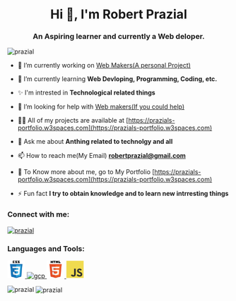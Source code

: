<h1 align="center">Hi 👋, I'm Robert Prazial</h1>
<h3 align="center">An Aspiring learner and currently a Web deloper.</h3>

<p align="left"> <img src="https://komarev.com/ghpvc/?username=prazial&label=Profile%20views&color=0e75b6&style=flat" alt="prazial" /> </p>

- 🔭 I’m currently working on [Web Makers(A personal Project)](https://web-makers.w3spaces.com)

- 🌱 I’m currently learning **Web Devloping, Programming, Coding, etc.**

- ✨ I'm intrested in **Technological related things**

- 🤝 I’m looking for help with [Web makers(If you could help)](https://web-makers.w3spaces.com)

- 👨‍💻 All of my projects are available at [https://prazials-portfolio.w3spaces.com](https://prazials-portfolio.w3spaces.com)

- 💬 Ask me about **Anthing related to technolgy and all**

- 📫 How to reach me(My Email) **robertprazial@gmail.com**

- 🔎 To Know more about me, go to My Portfolio [https://prazials-portfolio.w3spaces.com](https://prazials-portfolio.w3spaces.com)

- ⚡ Fun fact **I try to obtain knowledge and to learn new intrresting things**

<h3 align="left">Connect with me:</h3>
<p align="left">
<a href="https://dev.to/prazial" target="blank"><img align="center" src="https://raw.githubusercontent.com/rahuldkjain/github-profile-readme-generator/master/src/images/icons/Social/devto.svg" alt="prazial" height="30" width="40" /></a>
</p>

<h3 align="left">Languages and Tools:</h3>
<p align="left"> <a href="https://www.w3schools.com/css/" target="_blank" rel="noreferrer"> <img src="https://raw.githubusercontent.com/devicons/devicon/master/icons/css3/css3-original-wordmark.svg" alt="css3" width="40" height="40"/> </a> <a href="https://cloud.google.com" target="_blank" rel="noreferrer"> <img src="https://www.vectorlogo.zone/logos/google_cloud/google_cloud-icon.svg" alt="gcp" width="40" height="40"/> </a> <a href="https://www.w3.org/html/" target="_blank" rel="noreferrer"> <img src="https://raw.githubusercontent.com/devicons/devicon/master/icons/html5/html5-original-wordmark.svg" alt="html5" width="40" height="40"/> </a> <a href="https://developer.mozilla.org/en-US/docs/Web/JavaScript" target="_blank" rel="noreferrer"> <img src="https://raw.githubusercontent.com/devicons/devicon/master/icons/javascript/javascript-original.svg" alt="javascript" width="40" height="40"/> </a> </p>

<p><img align="left" src="https://github-readme-stats.vercel.app/api/top-langs?username=prazial&show_icons=true&locale=en&layout=compact" alt="prazial" /></p>

<p>&nbsp;<img align="center" src="https://github-readme-stats.vercel.app/api?username=prazial&show_icons=true&locale=en" alt="prazial" /></p>
